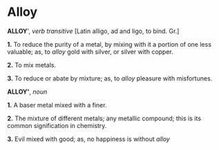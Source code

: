 # Alloy

**ALLOY**', _verb transitive_ \[Latin alligo, ad and ligo, to bind. Gr.\]

**1.** To reduce the purity of a metal, by mixing with it a portion of one less valuable; as, to _alloy_ gold with silver, or silver with copper.

**2.** To mix metals.

**3.** To reduce or abate by mixture; as, to _alloy_ pleasure with misfortunes.

**ALLOY'**, _noun_

**1.** A baser metal mixed with a finer.

**2.** The mixture of different metals; any metallic compound; this is its common signification in chemistry.

**3.** Evil mixed with good; as, no happiness is without _alloy_